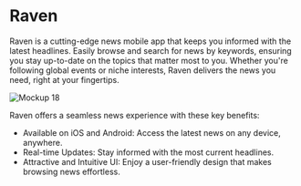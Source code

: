 # Raven

Raven is a cutting-edge news mobile app that keeps you informed with the latest headlines. Easily browse and search for news by keywords, ensuring you stay up-to-date on the topics that matter most to you. Whether you're following global events or niche interests, Raven delivers the news you need, right at your fingertips.

![Mockup 18](https://github.com/user-attachments/assets/ee498592-8ba9-496e-808d-ce3a42d1e219)

Raven offers a seamless news experience with these key benefits:
- Available on iOS and Android: Access the latest news on any device, anywhere.
- Real-time Updates: Stay informed with the most current headlines.
- Attractive and Intuitive UI: Enjoy a user-friendly design that makes browsing news effortless.


